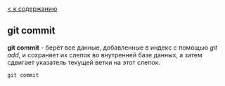 [ < к содержанию](./readme.md)

## git commit

**git commit** - берёт все данные, добавленные в индекс с помощью *git add*, и сохраняет их слепок во внутренней базе данных, а затем сдвигает указатель текущей ветки на этот слепок.



```bash=
git commit
```